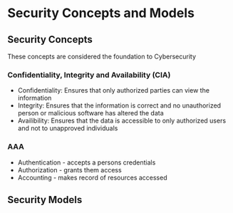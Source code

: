 # Security Concepts and Models 


## Security Concepts

These concepts are considered the foundation to Cybersecurity

### Confidentiality, Integrity and Availability (CIA)

 - Confidentiality:  Ensures that only authorized parties can view the information
 - Integrity: Ensures that the information is correct and no unauthorized person or malicious software has altered the data
 - Availibility: Ensures that the data is accessible to only authorized users and not to unapproved individuals
 
### AAA

- Authentication - accepts a persons credentials
- Authorization - grants them access
- Accounting - makes record of resources accessed


## Security Models

